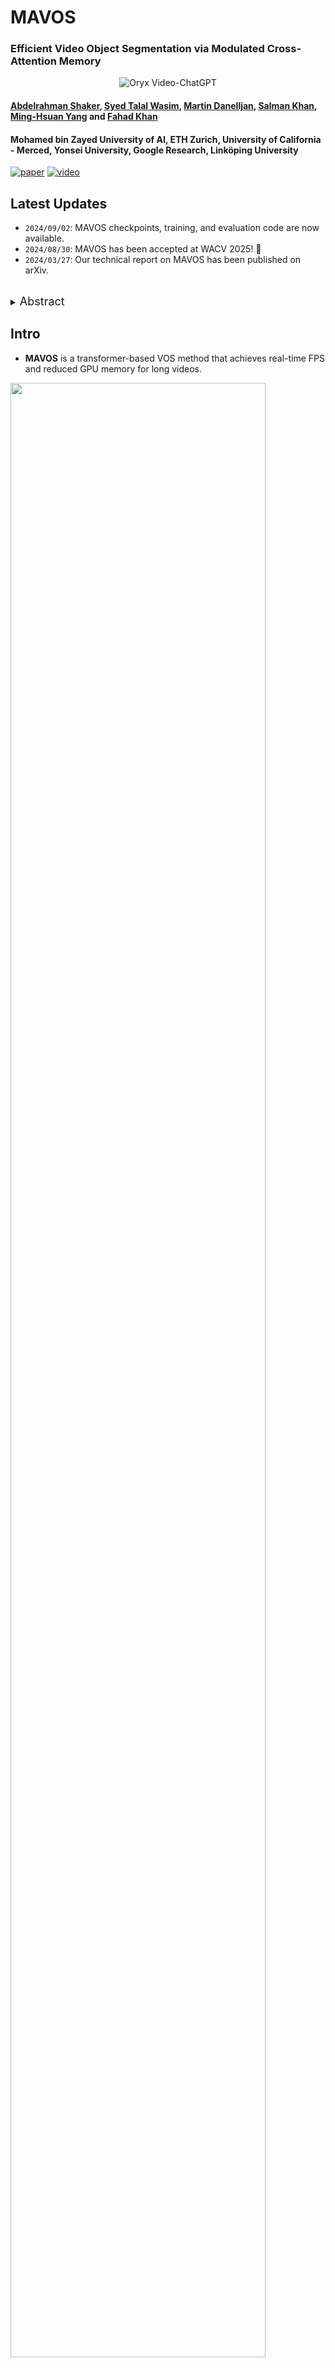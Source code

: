 # MAVOS
### **Efficient Video Object Segmentation via Modulated Cross-Attention Memory**

<p align="center">
    <img src="https://i.imgur.com/waxVImv.png" alt="Oryx Video-ChatGPT">
</p>

#### [Abdelrahman Shaker](https://amshaker.github.io), [Syed Talal Wasim](https://talalwasim.github.io/), [Martin Danelljan](https://martin-danelljan.github.io/), [Salman Khan](https://salman-h-khan.github.io/), [Ming-Hsuan Yang](https://scholar.google.com.pk/citations?user=p9-ohHsAAAAJ&hl=en) and [Fahad Khan](https://sites.google.com/view/fahadkhans/home)


#### **Mohamed bin Zayed University of AI, ETH Zurich, University of California - Merced, Yonsei University, Google Research, Linköping University**

<!-- [![Website](https://img.shields.io/badge/Project-Website-87CEEB)](site_url) -->
[![paper](https://img.shields.io/badge/arXiv-Paper-<COLOR>.svg)](https://arxiv.org/pdf/2403.17937.pdf)
[![video](https://img.shields.io/badge/Video-Presentation-F9D371)](https://youtu.be/wfIDLZ9aN3M)


## Latest Updates
- `2024/09/02`: MAVOS checkpoints, training, and evaluation code are now available.
- `2024/08/30`: MAVOS has been accepted at WACV 2025! 🎊
- `2024/03/27`: Our technical report on MAVOS has been published on arXiv.

<br>
<details>
  <summary>
  <font size="+1">Abstract</font>
  </summary>
Recently, transformer-based approaches have shown promising results for semi-supervised video object segmentation. However, these approaches typically struggle on long videos due to increased GPU memory demands, as they frequently expand the memory bank every few frames. We propose a transformer-based approach, named MAVOS, that introduces an optimized and dynamic long-term modulated cross-attention (MCA) memory to model temporal smoothness without requiring frequent memory expansion. The proposed MCA effectively encodes both local and global features at various levels of granularity while efficiently maintaining consistent speed regardless of the video length. Extensive experiments on multiple benchmarks, LVOS, Long-Time Video, and DAVIS 2017, demonstrate the effectiveness of our proposed contributions leading to real-time inference and markedly reduced memory demands without any degradation in segmentation accuracy on long videos. Compared to the best existing transformer-based approach, our MAVOS increases the speed by 7.6x, while significantly reducing the GPU memory by 87% with comparable segmentation performance on short and long video datasets. Notably on the LVOS dataset, our MAVOS achieves a J&F score of 63.3% while operating at 37 frames per second (FPS) on a single V100 GPU. Our code and models will be publicly released.
</details>

## Intro

- **MAVOS** is a transformer-based VOS method that achieves real-time FPS and reduced GPU memory for long videos.


<img src="source/MAVOS_overview.png" width="90%"/>

- **MAVOS**  increases the speed by 7.6x over the baseline DeAOT, while significantly reducing the GPU memory by 87% on long videos with comparable segmentation performance on short and long video datasets.

<img src="source/Intro_figure.png" width="90%"/>

## Examples

https://github.com/user-attachments/assets/ca2902ed-0b82-4129-89c3-3824c782818a

https://github.com/user-attachments/assets/d4d5b77c-5fa3-4fbb-a94c-df7f8ccb3413

<br>


## Requirements
   * Python3
   * pytorch >= 1.7.0 and torchvision
   * opencv-python
   * Pillow
   * Pytorch Correlation. Recommend to install from [source](https://github.com/ClementPinard/Pytorch-Correlation-extension) instead of using `pip`:
     ```bash
     git clone https://github.com/ClementPinard/Pytorch-Correlation-extension.git
     cd Pytorch-Correlation-extension
     python setup.py install
     cd -
     ```

## Model Zoo
Pre-trained models of our project can be found in [MODEL_ZOO.md](MODEL_ZOO.md).


## Getting Started
0. Prepare a valid environment follow the [requirements](#requirements).
1. We use the pre-trained weights of DeAOT-L on static images as baseline (Recommended). No need for pretraining. If you want to pre-train MAVOS from scratch, consider the following dataset preperation:
   1. Prepare datasets:

       Please follow the below instruction to prepare datasets in each corresponding folder.
       * **Static** 
    
           [datasets/Static](datasets/Static): pre-training dataset with static images. Guidance can be found in [AFB-URR](https://github.com/xmlyqing00/AFB-URR), which we referred to in the implementation of the pre-training.
       * **YouTube-VOS**

           A commonly-used large-scale VOS dataset.

           [datasets/YTB/2019](datasets/YTB/2019): version 2019, download [link](https://drive.google.com/drive/folders/1BWzrCWyPEmBEKm0lOHe5KLuBuQxUSwqz?usp=sharing). `train` is required for training.

       * **DAVIS**

           A commonly-used small-scale VOS dataset.

           [datasets/DAVIS](datasets/DAVIS): [TrainVal](https://data.vision.ee.ethz.ch/csergi/share/davis/DAVIS-2017-trainval-480p.zip) (480p) contains both the training and validation split. [Test-Dev](https://data.vision.ee.ethz.ch/csergi/share/davis/DAVIS-2017-test-dev-480p.zip) (480p) contains the Test-dev split. The [full-resolution version](https://davischallenge.org/davis2017/code.html) is also supported for training and evaluation but not required.

   2. Prepare ImageNet pre-trained encoders

      Select and download below checkpoints into [pretrain_models](pretrain_models):
      - [MobileNet-V2](https://download.pytorch.org/models/mobilenet_v2-b0353104.pth) (default encoder)
      - [ResNet-50](https://download.pytorch.org/models/resnet50-0676ba61.pth)
      - [Swin-Base](https://github.com/SwinTransformer/storage/releases/download/v1.0.0/swin_base_patch4_window7_224_22k.pth)



3. Training: the [training script](train.sh) will fine-tune the pre-trained models using 4 GPUs on both `YouTube-VOS 2019 train` and `DAVIS-2017 train`, resulting in a model that can generalize to different domains.

    
4. Evaluation
: the [evaluation script](evaluate.sh) will evaluate the models on LVOS, DAVIS, and LTV. The results will be packed into Zip files. For calculating scores, please use official [LVOS toolkit](https://github.com/LingyiHongfd/lvos-evaluation) (for Val), [DAVIS toolkit](https://github.com/davisvideochallenge/davis-2017) (for Val). For the Long-Time Video dataset, use the same DAVIS toolkit and replace --davis_path to long_video videos with the corresponding annotations.

## Results on Long videos benchmarks
### LVOS val set
<img src="source/LVOS.png" width="90%"/>

### LTV 
<img src="source/LTV.png" width="90%"/>

## Acknowledgment
The computations were enabled by resources provided by the National Academic Infrastructure for Supercomputing in Sweden (NAISS) at Alvis partially funded by the Swedish Research Council through grant agreement no. 2022-06725, the LUMI supercomputer hosted by CSC (Finland) and the LUMI consortium, and by the Berzelius resource provided by the Knut and Alice Wallenberg Foundation at the National Supercomputer Centre.

## Citations
Please consider citing our paper in your publications if it helps your research.
```

@article{Shaker2024MAVOS,
  title={Efficient Video Object Segmentation via Modulated Cross-Attention Memory},
  author={Shaker, Abdelrahman and Wasim, Syed and Danelljan, Martin and Khan, Salman and Yang, Ming-Hsuan and Khan, Fahad Shahbaz},
  journal={arXiv:2403.17937},
  year={2024}
}
```

## License
This project is released under the BSD-3-Clause license. See [LICENSE](LICENSE) for additional details.

